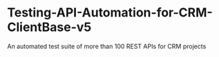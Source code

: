 # Testing-API-Automation-for-CRM-ClientBase-v5
An automated test suite of more than 100 REST APIs for CRM projects
